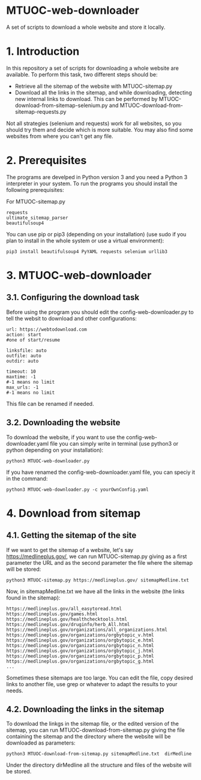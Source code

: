 # MTUOC-web-downloader
A set of scripts to download a whole website and store it locally. 

# 1. Introduction

In this repository a set of scripts for downloading a whole website are available. To perform this task, two different steps should be:

- Retrieve all the sitemap of the website with MTUOC-sitemap.py
- Download all the links in the sitemap, and while downloading, detecting new internal links to download. This can be performed by MTUOC-download-from-sitemap-selenium.py and MTUOC-download-from-sitemap-requests.py

Not all strategies (selenium and requests) work for all websites, so you should try them and decide which is more suitable. You may also find some websites from where you can't get any file.

# 2. Prerequisites

The programs are develped in Python version 3 and you need a Python 3 interpreter in your system. To run the programs you should install the following prerequisites:

For MTUOC-sitemap.py

```
requests
ultimate_sitemap_parser
beautifulsoup4
```

You can use pip or pip3 (depending on your installation) (use sudo if you plan to install in the whole system or use a virtual environment):

```
pip3 install beautifulsoup4 PyYAML requests selenium urllib3
```

# 3. MTUOC-web-downloader
## 3.1. Configuring the download task

Before using the program you should edit the config-web-downloader.py to tell the websit to download and other configurations:

```
url: https://webtodownload.com
action: start
#one of start/resume

linksfile: auto
outfile: auto
outdir: auto

timeout: 10
maxtime: -1
#-1 means no limit
max_urls: -1
#-1 means no limit
```

This file can be renamed if needed.

## 3.2. Downloading the website

To download the website, if you want to use the config-web-downloader.yaml file you can simply write in terminal (use python3 or python depending on your installation):

```
python3 MTUOC-web-downloader.py
```

If you have renamed the config-web-downloader.yaml file, you can speciy it in the command:

```
python3 MTUOC-web-downloader.py -c yourOwnConfig.yaml
```

# 4. Download from sitemap

## 4.1. Getting the sitemap of the site

If we want to get the sitemap of a website, let's say https://medlineplus.gov/, we can run MTUOC-sitemap.py giving as a first parameter the URL and as the second parameter the file where the sitemap will be stored:

```
python3 MTUOC-sitemap.py https://medlineplus.gov/ sitemapMedline.txt
```

Now, in sitemapMedline.txt we have all the links in the website (the links found in the sitemap):

```
https://medlineplus.gov/all_easytoread.html
https://medlineplus.gov/games.html
https://medlineplus.gov/healthchecktools.html
https://medlineplus.gov/druginfo/herb_All.html
https://medlineplus.gov/organizations/all_organizations.html
https://medlineplus.gov/organizations/orgbytopic_v.html
https://medlineplus.gov/organizations/orgbytopic_e.html
https://medlineplus.gov/organizations/orgbytopic_n.html
https://medlineplus.gov/organizations/orgbytopic_j.html
https://medlineplus.gov/organizations/orgbytopic_p.html
https://medlineplus.gov/organizations/orgbytopic_g.html
...
```

Sometimes these sitemaps are too large. You can edit the file, copy desired links to another file, use grep or whatever to adapt the results to your needs.

## 4.2. Downloading the links in the sitemap

To download the linkgs in the sitemap file, or the edited version of the sitemap, you can run MTUOC-download-from-sitemap.py giving the file containing the sitemap and the directory where the website will be downloaded as parameters:

```
python3 MTUOC-download-from-sitemap.py sitemapMedline.txt  dirMedline
```

Under the directory dirMedline all the structure and files of the website will be stored.


